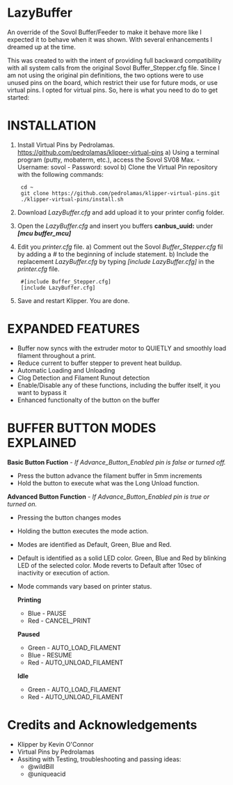 # **LazyBuffer**
An override of the Sovol Buffer/Feeder to make it behave more like I expected it to behave when it was shown. With several enhancements I dreamed up at the time.

This was created to with the intent of providing full backward compatibility with all system calls from the original Sovol Buffer_Stepper.cfg file. Since I am not using the original pin definitions, the two options were to use unused pins on the board, which restrict their use for future mods, or use virtual pins. I opted for virtual pins. So, here is what you need to do to get started:

# INSTALLATION
1) Install Virtual Pins by Pedrolamas. https://github.com/pedrolamas/klipper-virtual-pins
    a) Using a terminal program (putty, mobaterm, etc.), access the Sovol SV08 Max.
       - Username: sovol
       - Password: sovol
    b) Clone the Virtual Pin repository with the following commands:
   
        cd ~
        git clone https://github.com/pedrolamas/klipper-virtual-pins.git
        ./klipper-virtual-pins/install.sh

2) Download _LazyBuffer.cfg_ and add upload it to your printer config folder.
   
4) Open the _LazyBuffer.cfg_ and insert you buffers **canbus_uuid:** under _**[mcu buffer_mcu]**_

5) Edit you _printer.cfg_ file.
    a) Comment out the Sovol _Buffer_Stepper.cfg_ fil by adding a _#_ to the beginning of include statement.
    b) Include the replacement _LazyBuffer.cfg_ by typing _[include LazyBuffer.cfg]_ in the _printer.cfg_ file.

        #[include Buffer_Stepper.cfg]
        [include LazyBuffer.cfg]

6) Save and restart Klipper.  You are done.


# EXPANDED FEATURES
- Buffer now syncs with the extruder motor to QUIETLY and smoothly load filament throughout a print.
- Reduce current to buffer stepper to prevent heat buildup.
- Automatic Loading and Unloading
- Clog Detection and Filament Runout detection
- Enable/Disable any of these functions, including the buffer itself, it you want to bypass it
- Enhanced functionalty of the button on the buffer


# BUFFER BUTTON MODES EXPLAINED
**Basic Button Fuction** _- If Advance_Button_Enabled pin is false or turned off._
- Press the button advance the filament buffer in 5mm increments
- Hold the button to execute what was the Long Unload function.

**Advanced Button Function** _- If Advance_Button_Enabled pin is true or turned on._
- Pressing the button changes modes
- Holding the button executes the mode action.
- Modes are identified as Default, Green, Blue and Red.
- Default is identified as a solid LED color. Green, Blue and Red by blinking LED of the selected color. Mode reverts to Default after 10sec of inactivity or execution of action.
- Mode commands vary based on printer status.

  **Printing** 
    - Blue - PAUSE
    - Red - CANCEL_PRINT
      
  **Paused**
    - Green - AUTO_LOAD_FILAMENT
    - Blue - RESUME
    - Red - AUTO_UNLOAD_FILAMENT
      
  **Idle**
    - Green - AUTO_LOAD_FILAMENT
    - Red - AUTO_UNLOAD_FILAMENT

# Credits and Acknowledgements
- Klipper by Kevin O'Connor
- Virtual Pins by Pedrolamas
- Assiting with Testing, troubleshooting and passing ideas:
  - @wildBill
  - @uniqueacid
